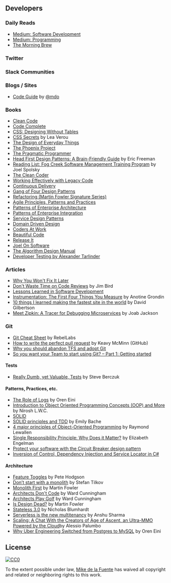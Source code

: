 ## Developers
### Daily Reads
- [Medium: Software Development](https://medium.com/tag/software-development/latest)
- [Medium: Programming](https://medium.com/tag/programming/latest)
- [The Morning Brew](http://blog.cwa.me.uk/tags/morning-brew/)

### Twitter

### Slack Communities

### Blogs / Sites
- [Code Guide](http://codeguide.co/) by [@mdo](https://twitter.com/mdo)

### Books
- [Clean Code]()
- [Code Complete]()
- [CSS: Designing Without Tables]()
- [CSS Secrets]() by Lea Verou
- [The Design of Everyday Things]()
- [The Phoenix Project]()
- [The Pragmatic Programmer]()
- [Head First Design Patterns: A Brain-Friendly Guide]() by Eric Freeman
- [Reading List: Fog Creek Software Management Training Program](https://www.joelonsoftware.com/2005/11/22/reading-list-fog-creek-software-management-training-program/) by Joel Spolsky
- [The Clean Coder]()
- [Working Effectively with Legacy Code]()
- [Continuous Delivery]()
- [Gang of Four Design Patterns]()
- [Refactoring (Martin Fowler Signature Series)]()
- [Agile Principles, Patterns and Practices]()
- [Patterns of Enterprise Architecture]()
- [Patterns of Enterprise Integration]()
- [Service Design Patterns]()
- [Domain Driven Design]()
- [Coders At Work]()
- [Beautiful Code]()
- [Release It]()
- [Joel On Software]()
- [The Algorithm Design Manual]()
- [Developer Testing by Alexander Tarlinder]()

### Articles
- [Why You Won't Fix It Later](http://on-agile.blogspot.com/2007/04/why-you-wont-fix-it-later.html)
- [Don't Waste Time on Code Reviews](https://dzone.com/articles/dont-waste-time-code-reviews) by Jim Bird
- [Lessons Learned in Software Development](https://henrikwarne.com/2015/04/16/lessons-learned-in-software-development/)
- [Instrumentation: The First Four Things You Measure](https://honeycomb.io/blog/2017/01/instrumentation-the-first-four-things-you-measure/) by Anotine Grondin
- [10 things I learned making the fastest site in the world](https://hackernoon.com/10-things-i-learned-making-the-fastest-site-in-the-world-18a0e1cdf4a7#.q8kyxvl2w) by David Gilbertson
- [Meet Zipkin: A Tracer for Debugging Microservices](https://thenewstack.io/meet-zipkin-tracer-debugging-microservices/) by Joab Jackson

### Git
- [Git Cheat Sheet](https://zeroturnaround.com/wp-content/uploads/2016/05/Git-Cheat-Sheet-by-RebelLabs.png) by RebelLabs
- [How to write the perfect pull request](https://github.com/blog/1943-how-to-write-the-perfect-pull-request) by Keavy McMinn (GitHub)
- [Why you should abandon TFS and adopt Git](http://www.continuousimprover.com/2015/06/why-you-should-abandon-tfs-source.html)
- [So you want your Team to start using Git? – Part 1: Getting started](http://www.diaryofaninja.com/blog/2014/08/20/so-you-want-your-team-to-start-using-git-ndash-part-1-getting-started)

#### Tests
- [Really Dumb, yet Valuable, Tests](https://medium.com/@sberczuk/really-dumb-yet-valuable-tests-8d42afdf91a1#.3q1bua4we) by Steve Berczuk

#### Patterns, Practices, etc.
- [The Role of Logs](https://ayende.com/blog/173761/the-role-of-logs?Key=092123a4-a959-4703-9cbb-96a065a32a9d)  by Oren Eini
- [Introduction to Object Oriented Programming Concepts (OOP) and More](https://www.codeproject.com/articles/22769/introduction-to-object-oriented-programming-concep) by Nirosh L.W.C.
- [SOLID](https://en.wikipedia.org/wiki/SOLID_(object-oriented_design))
- [SOLID principles and TDD](http://coding-is-like-cooking.info/2012/09/solid-principles-and-tdd/) by Emily Bache
- [4 major principles of Object-Oriented Programming](http://codebetter.com/raymondlewallen/2005/07/19/4-major-principles-of-object-oriented-programming/) by Raymond Lewallen
- [Single Responsibility Principle: Why Does it Matter?](https://8thlight.com/blog/elizabeth-engelman/2015/01/22/single-responsibility-principle-why-does-it-matter.html) by Elizabeth Engelman
- [Protect your software with the Circuit Breaker design pattern](http://particular.net/blog/protect-your-software-with-the-circuit-breaker-design-pattern)
- [Inversion of Control, Dependency Injection and Service Locator in C#](http://www.csharpstar.com/inversion-of-control-dependency-injection-and-service-locator-in-csharp/)

#### Architecture
- [Feature Toggles](https://martinfowler.com/articles/feature-toggles.html) by Pete Hodgson
- [Don’t start with a monolith](https://martinfowler.com/articles/dont-start-monolith.html) by Stefan Tilkov
- [Monolith First](https://martinfowler.com/bliki/MonolithFirst.html) by Martin Fowler
- [Architects Don't Code](http://wiki.c2.com/?ArchitectsDontCode) by Ward Cunningham
- [Architects Play Golf](http://wiki.c2.com/?ArchitectsPlayGolf) by Ward Cunningham
- [Is Design Dead?](https://martinfowler.com/articles/designDead.html) by Martin Fowler
- [Stateless 3.0](https://nblumhardt.com/2016/11/stateless-30/) by Nicholas Blumhardt
- [Serverless is the new multitenancy](https://getpocket.com/a/read/1399568837) by Anshu Sharma
- [Scaling: A Chat With the Creators of Age of Ascent, an Ultra-MMO Powered by the Cloud](http://wccftech.com/chat-creators-age-of-ascent-ultrammo-powered-cloud/)by Alessio Palumbo
- [Why Uber Engineering Switched from Postgres to MySQL](https://ayende.com/blog/175137/re-why-uber-engineering-switched-from-postgres-to-mysql?Key=eadf3cbb-4f6b-4df7-9912-5f382e7ea101) by Oren Eini

## License

[![CC0](https://mirrors.creativecommons.org/presskit/buttons/88x31/svg/cc-zero.svg)](https://creativecommons.org/publicdomain/zero/1.0/)

To the extent possible under law, [Mike de la Fuente](http://twitter.highfiveboom.com) has waived all copyright and related or neighboring rights to this work.